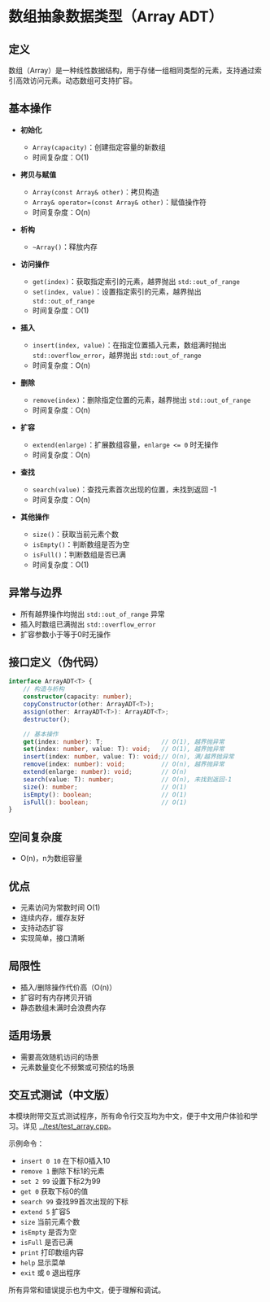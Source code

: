 # 数组抽象数据类型（Array ADT）

## 定义

数组（Array）是一种线性数据结构，用于存储一组相同类型的元素，支持通过索引高效访问元素。动态数组可支持扩容。

## 基本操作

- **初始化**
  - `Array(capacity)`：创建指定容量的新数组
  - 时间复杂度：O(1)

- **拷贝与赋值**
  - `Array(const Array& other)`：拷贝构造
  - `Array& operator=(const Array& other)`：赋值操作符
  - 时间复杂度：O(n)

- **析构**
  - `~Array()`：释放内存

- **访问操作**
  - `get(index)`：获取指定索引的元素，越界抛出 `std::out_of_range`
  - `set(index, value)`：设置指定索引的元素，越界抛出 `std::out_of_range`
  - 时间复杂度：O(1)

- **插入**
  - `insert(index, value)`：在指定位置插入元素，数组满时抛出 `std::overflow_error`，越界抛出 `std::out_of_range`
  - 时间复杂度：O(n)

- **删除**
  - `remove(index)`：删除指定位置的元素，越界抛出 `std::out_of_range`
  - 时间复杂度：O(n)

- **扩容**
  - `extend(enlarge)`：扩展数组容量，`enlarge <= 0` 时无操作
  - 时间复杂度：O(n)

- **查找**
  - `search(value)`：查找元素首次出现的位置，未找到返回 -1
  - 时间复杂度：O(n)

- **其他操作**
  - `size()`：获取当前元素个数
  - `isEmpty()`：判断数组是否为空
  - `isFull()`：判断数组是否已满
  - 时间复杂度：O(1)

## 异常与边界

- 所有越界操作均抛出 `std::out_of_range` 异常
- 插入时数组已满抛出 `std::overflow_error`
- 扩容参数小于等于0时无操作

## 接口定义（伪代码）

```typescript
interface ArrayADT<T> {
    // 构造与析构
    constructor(capacity: number);
    copyConstructor(other: ArrayADT<T>);
    assign(other: ArrayADT<T>): ArrayADT<T>;
    destructor();

    // 基本操作
    get(index: number): T;                // O(1), 越界抛异常
    set(index: number, value: T): void;   // O(1), 越界抛异常
    insert(index: number, value: T): void;// O(n), 满/越界抛异常
    remove(index: number): void;          // O(n), 越界抛异常
    extend(enlarge: number): void;        // O(n)
    search(value: T): number;             // O(n), 未找到返回-1
    size(): number;                       // O(1)
    isEmpty(): boolean;                   // O(1)
    isFull(): boolean;                    // O(1)
}
```

## 空间复杂度

- O(n)，n为数组容量

## 优点

- 元素访问为常数时间 O(1)
- 连续内存，缓存友好
- 支持动态扩容
- 实现简单，接口清晰

## 局限性

- 插入/删除操作代价高（O(n)）
- 扩容时有内存拷贝开销
- 静态数组未满时会浪费内存

## 适用场景

- 需要高效随机访问的场景
- 元素数量变化不频繁或可预估的场景

## 交互式测试（中文版）

本模块附带交互式测试程序，所有命令行交互均为中文，便于中文用户体验和学习。详见 [../test/test_array.cpp](../test/test_array.cpp)。

示例命令：

- `insert 0 10` 在下标0插入10
- `remove 1` 删除下标1的元素
- `set 2 99` 设置下标2为99
- `get 0` 获取下标0的值
- `search 99` 查找99首次出现的下标
- `extend 5` 扩容5
- `size` 当前元素个数
- `isEmpty` 是否为空
- `isFull` 是否已满
- `print` 打印数组内容
- `help` 显示菜单
- `exit` 或 `0` 退出程序

所有异常和错误提示也为中文，便于理解和调试。
